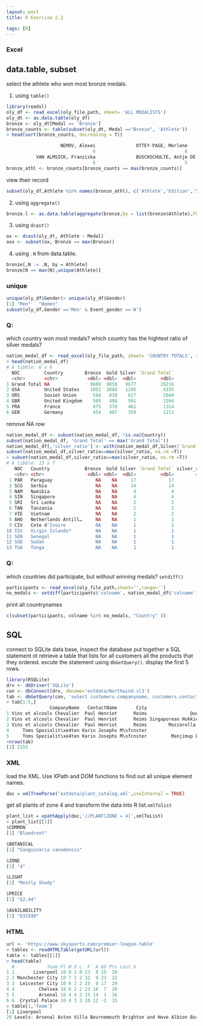 ```yaml
---
layout: post
title: R Exercise 2.2

tags: [R]
---
```


### Excel
## data.table, subset
select the athlete who won most bronze medals.

1. using ```table()```
```r
library(readxl)
oly_df <- read_excel(oly_file_path, sheet= 'ALL MEDALISTS')
oly_dt <- as.data.table(oly_df)
bronze <- oly_dt[Medal == 'Bronze']
bronze_counts <- table(subset(oly_dt, Medal =="Bronze", 'Athlete'))
> head(sort(bronze_counts, decreasing = T))

                    NEMOV, Alexei               OTTEY-PAGE, Merlene                SAVOLAINEN, Heikki 
                                6                                 6                                 6 
           VAN ALMSICK, Franziska               BUSCHSCHULTE, Antje DE JONG, Adrianus Egbertus Willem 
                                6                                 5                                 5 
bronze_athl <- bronze_counts[bronze_counts == max(bronze_counts)]
```
view their record
```r
subset(oly_df,Athlete %in% names(bronze_athl), c('Athlete','Edition','Sport','Event'))
```

2. using ```aggregate()```
```r
bronze.l <- as.data.table(aggregate(bronze,by = list(bronze$Athlete),FUN = length))
```
3. using ```dcast()```
```r
ox <- dcast(oly_dt, Athlete ~ Medal)
oxx <- subset(ox, Bronze == max(Bronze))
```
4. using ```.N``` from data.table.
```r
bronze[,N := .N, by = Athlete]
bronze[N == max(N),unique(Athlete)]
```
### unique
```r 
unique(oly_df$Gender)> unique(oly_df$Gender)
[1] "Men"   "Women"
subset(oly_df,Gender =='Men' & Event_gender =='W')
```

### Q: 
which country won most medals?
which country has the hightest ratio of silver medals?

```r
nation_medal_df <- read_excel(oly_file_path, sheet= 'COUNTRY TOTALS', range = 'A147:F286')
> head(nation_medal_df)
# A tibble: 6 x 6
  NOC         Country        Bronze  Gold Silver `Grand Total`
  <chr>       <chr>           <dbl> <dbl>  <dbl>         <dbl>
1 Grand Total NA               9689  9850   9677         29216
2 USA         United States    1052  2088   1195          4335
3 URS         Soviet Union      584   838    627          2049
4 GBR         United Kingdom    505   498    591          1594
5 FRA         France            475   378    461          1314
6 GER         Germany           454   407    350          1211
```
remove NA row
```r
nation_medal_df <- subset(nation_medal_df, !is.na(Country))
subset(nation_medal_df, 'Grand Total' == max('Grand Total'))
nation_medal_df[,'silver_ratio'] <- with(nation_medal_df,Silver/`Grand Total`)
subset(nation_medal_df,silver_ratio==max(silver_ratio, na.rm =T))
> subset(nation_medal_df,silver_ratio==max(silver_ratio, na.rm =T))
# A tibble: 13 x 7
   NOC   Country             Bronze  Gold Silver `Grand Total` silver_ratio
   <chr> <chr>                <dbl> <dbl>  <dbl>         <dbl>        <dbl>
 1 PAR   Paraguay                NA    NA     17            17            1
 2 SCG   Serbia                  NA    NA     14            14            1
 3 NAM   Namibia                 NA    NA      4             4            1
 4 SIN   Singapore               NA    NA      4             4            1
 5 SRI   Sri Lanka               NA    NA      2             2            1
 6 TAN   Tanzania                NA    NA      2             2            1
 7 VIE   Vietnam                 NA    NA      2             2            1
 8 AHO   Netherlands Antill…     NA    NA      1             1            1
 9 CIV   Cote d'Ivoire           NA    NA      1             1            1
10 ISV   Virgin Islands*         NA    NA      1             1            1
11 SEN   Senegal                 NA    NA      1             1            1
12 SUD   Sudan                   NA    NA      1             1            1
13 TGA   Tonga                   NA    NA      1             1            1
```
### Q:
which countries did participate, but without winning medals? ```setdiff()```
```r
participants <- read_excel(oly_file_path,sheet='',range='')
no_medals <- setdiff(participants$'colname', nation_medal_df$'colname')
```
print all countrynames
```r
c(subset(participants, colname %in% no_medals, "Country" ))
```

## SQL
connect to SQLite data base, inspect the database put together a SQL statement ot retrieve a table that lists for all customers all the products that they ordered.
excute the statement using ```dbGetQuery()```.
display the first 5 rows.
```r
library(RSQLite)
drv <- dbDriver('SQLite')
con <- dbConnect(drv, dbname='extdata/Northwind.sl3')
tab <- dbGetQuery(con, 'select customers.companyname, customers.contactname, customers.city, products.productname from customers inner join orders on customers.customerid = orders.customerid inner join `order details` on orders.orderid = `order details`.orderid inner join products on `order details`.productid =products.productid')
> tab[1:5,]
                CompanyName   ContactName       City                   ProductName
1 Vins et alcools Chevalier  Paul Henriot      Reims                Queso Cabrales
2 Vins et alcools Chevalier  Paul Henriot      Reims Singaporean Hokkien Fried Mee
3 Vins et alcools Chevalier  Paul Henriot      Reims        Mozzarella di Giovanni
4     Toms Spezialit\xe4ten Karin Josephs M\xfcnster                          Tofu
5     Toms Spezialit\xe4ten Karin Josephs M\xfcnster         Manjimup Dried Apples
>nrow(tab)
[1] 2155
```
### XML
load the XML. Use XPath and DOM functions to find out all unique element names.
```r
doc = xmlTreeParse('extdata/plant_catalog.xml',useInternal = TRUE)
```
get all plants of zone 4 and transform the data into R list.```xmlTolist```
```r
plant_list = xpathApply(doc,'//PLANT[ZONE = 4]',xmlToList)
> plant_list[[1]]
$COMMON
[1] "Bloodroot"

$BOTANICAL
[1] "Sanguinaria canadensis"

$ZONE
[1] "4"

$LIGHT
[1] "Mostly Shady"

$PRICE
[1] "$2.44"

$AVAILABILITY
[1] "031599"
```
### HTML

```r
url <- 'https://www.skysports.com/premier-league-table'
> tables <- readHTMLTable(getURL(url))
table <- tables[[1]]
> head(table)
  #            Team Pl W D L  F  A GD Pts Last 6
1 1       Liverpool 10 9 1 0 23  8 15  28       
2 2 Manchester City 10 7 1 2 32  9 23  22       
3 3  Leicester City 10 6 2 2 25  8 17  20       
4 4         Chelsea 10 6 2 2 23 16  7  20       
5 5         Arsenal 10 4 4 2 15 14  1  16       
6 6  Crystal Palace 10 4 3 3 10 12 -2  15       
> table[1,'Team']
[1] Liverpool
20 Levels: Arsenal Aston Villa Bournemouth Brighton and Hove Albion Burnley Chelsea ... Wolverhampton Wanderers
```
